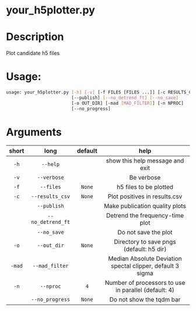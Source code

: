 
your_h5plotter.py
=================

# Description


Plot candidate h5 files
# Usage:


```bash
usage: your_h5plotter.py [-h] [-v] [-f FILES [FILES ...]] [-c RESULTS_CSV]
                         [--publish] [--no_detrend_ft] [--no_save]
                         [-o OUT_DIR] [-mad [MAD_FILTER]] [-n NPROC]
                         [--no_progress]

```
# Arguments

|short|long|default|help|
| :---: | :---: | :---: | :---: |
|`-h`|`--help`||show this help message and exit|
|`-v`|`--verbose`||Be verbose|
|`-f`|`--files`|`None`|h5 files to be plotted|
|`-c`|`--results_csv`|`None`|Plot positives in results.csv|
||`--publish`||Make publication quality plots|
||`--no_detrend_ft`||Detrend the frequency-time plot|
||`--no_save`||Do not save the plot|
|`-o`|`--out_dir`|`None`|Directory to save pngs (default: h5 dir)|
|`-mad`|`--mad_filter`||Median Absolute Deviation spectal clipper, default 3 sigma|
|`-n`|`--nproc`|`4`|Number of processors to use in parallel (default: 4)|
||`--no_progress`|`None`|Do not show the tqdm bar|
